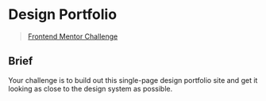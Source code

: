 # Design Portfolio

> [Frontend Mentor Challenge](https://www.frontendmentor.io/challenges/singlepage-design-portfolio-2MMhyhfKVo/hub/singlepage-design-portfolio-GW1UKnVffe)

## Brief

Your challenge is to build out this single-page design portfolio site and get it looking as close to the design system as possible.
